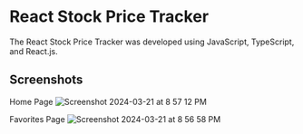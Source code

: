 # React Stock Price Tracker

The React Stock Price Tracker was developed using JavaScript, TypeScript, and React.js.

## Screenshots

Home Page
![Screenshot 2024-03-21 at 8 57 12 PM](https://github.com/MRahman-personal/stock-tracker/assets/85768968/d7e1a7e3-b8e4-4c3b-9dfc-4122fb38b529)

Favorites Page
![Screenshot 2024-03-21 at 8 56 58 PM](https://github.com/MRahman-personal/stock-tracker/assets/85768968/0b3ab902-46bc-483b-9387-54b87ff6d37f)




